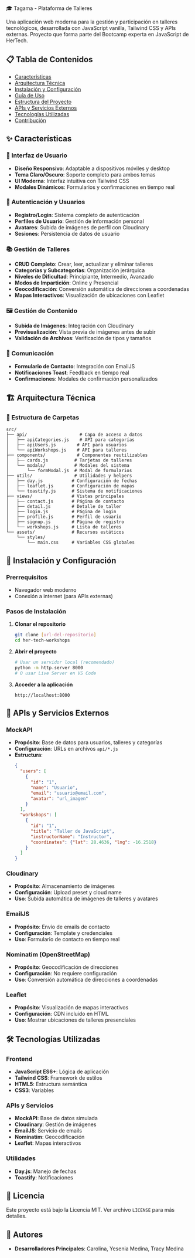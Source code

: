 🎓 Tagama - Plataforma de Talleres

Una aplicación web moderna para la gestión y participación en talleres tecnológicos, desarrollada con JavaScript vanilla, Tailwind CSS y APIs externas.
Proyecto que forma parte del Bootcamp experta en JavaScript de HerTech.

## 📋 Tabla de Contenidos

- [Características](#-características)
- [Arquitectura Técnica](#-arquitectura-técnica)
- [Instalación y Configuración](#-instalación-y-configuración)
- [Guía de Uso](#-guía-de-uso)
- [Estructura del Proyecto](#-estructura-del-proyecto)
- [APIs y Servicios Externos](#-apis-y-servicios-externos)
- [Tecnologías Utilizadas](#-tecnologías-utilizadas)
- [Contribución](#-contribución)

## ✨ Características

### 🎨 Interfaz de Usuario
- **Diseño Responsivo**: Adaptable a dispositivos móviles y desktop
- **Tema Claro/Oscuro**: Soporte completo para ambos temas
- **UI Moderna**: Interfaz intuitiva con Tailwind CSS
- **Modales Dinámicos**: Formularios y confirmaciones en tiempo real

### 🔐 Autenticación y Usuarios
- **Registro/Login**: Sistema completo de autenticación
- **Perfiles de Usuario**: Gestión de información personal
- **Avatares**: Subida de imágenes de perfil con Cloudinary
- **Sesiones**: Persistencia de datos de usuario

### 📚 Gestión de Talleres
- **CRUD Completo**: Crear, leer, actualizar y eliminar talleres
- **Categorías y Subcategorías**: Organización jerárquica
- **Niveles de Dificultad**: Principiante, Intermedio, Avanzado
- **Modos de Impartición**: Online y Presencial
- **Geocodificación**: Conversión automática de direcciones a coordenadas
- **Mapas Interactivos**: Visualización de ubicaciones con Leaflet

### 🖼️ Gestión de Contenido
- **Subida de Imágenes**: Integración con Cloudinary
- **Previsualización**: Vista previa de imágenes antes de subir
- **Validación de Archivos**: Verificación de tipos y tamaños

### 📧 Comunicación
- **Formulario de Contacto**: Integración con EmailJS
- **Notificaciones Toast**: Feedback en tiempo real
- **Confirmaciones**: Modales de confirmación personalizados

## 🏗️ Arquitectura Técnica

### 📁 Estructura de Carpetas

```
src/
├── api/                    # Capa de acceso a datos
│   ├── apiCategories.js    # API para categorías
│   ├── apiUsers.js        # API para usuarios
│   └── apiWorkshops.js    # API para talleres
├── components/            # Componentes reutilizables
│   ├── cards.js          # Tarjetas de talleres
│   └── modals/           # Modales del sistema
│       └── formModal.js  # Modal de formularios
├── utils/                # Utilidades y helpers
│   ├── day.js           # Configuración de fechas
│   ├── leaflet.js       # Configuración de mapas
│   └── toastify.js      # Sistema de notificaciones
├── views/               # Vistas principales
│   ├── contact.js       # Página de contacto
│   ├── detail.js        # Detalle de taller
│   ├── login.js         # Página de login
│   ├── profile.js       # Perfil de usuario
│   ├── signup.js        # Página de registro
│   └── workshops.js     # Lista de talleres
└── assets/              # Recursos estáticos
    └── styles/
        └── main.css     # Variables CSS globales
```

## 🚀 Instalación y Configuración

### Prerrequisitos
- Navegador web moderno
- Conexión a internet (para APIs externas)

### Pasos de Instalación

1. **Clonar el repositorio**
   ```bash
   git clone [url-del-repositorio]
   cd her-tech-workshops
   ```

2. **Abrir el proyecto**
   ```bash
   # Usar un servidor local (recomendado)
   python -m http.server 8000
   # O usar Live Server en VS Code
   ```

3. **Acceder a la aplicación**
   ```
   http://localhost:8000
   ```


## 🔧 APIs y Servicios Externos

### **MockAPI**
- **Propósito**: Base de datos para usuarios, talleres y categorías
- **Configuración**: URLs en archivos `api/*.js`
- **Estructura**:
  ```json
  {
    "users": [
      {
        "id": "1",
        "name": "Usuario",
        "email": "usuario@email.com",
        "avatar": "url_imagen"
      }
    ],
    "workshops": [
      {
        "id": "1",
        "title": "Taller de JavaScript",
        "instructorName": "Instructor",
        "coordinates": {"lat": 28.4636, "lng": -16.2518}
      }
    ]
  }
  ```

### **Cloudinary**
- **Propósito**: Almacenamiento de imágenes
- **Configuración**: Upload preset y cloud name
- **Uso**: Subida automática de imágenes de talleres y avatares

### **EmailJS**
- **Propósito**: Envío de emails de contacto
- **Configuración**: Template y credenciales
- **Uso**: Formulario de contacto en tiempo real

### **Nominatim (OpenStreetMap)**
- **Propósito**: Geocodificación de direcciones
- **Configuración**: No requiere configuración
- **Uso**: Conversión automática de direcciones a coordenadas

### **Leaflet**
- **Propósito**: Visualización de mapas interactivos
- **Configuración**: CDN incluido en HTML
- **Uso**: Mostrar ubicaciones de talleres presenciales

## 🛠️ Tecnologías Utilizadas

### **Frontend**
- **JavaScript ES6+**: Lógica de aplicación
- **Tailwind CSS**: Framework de estilos
- **HTML5**: Estructura semántica
- **CSS3**: Variables

### **APIs y Servicios**
- **MockAPI**: Base de datos simulada
- **Cloudinary**: Gestión de imágenes
- **EmailJS**: Servicio de emails
- **Nominatim**: Geocodificación
- **Leaflet**: Mapas interactivos

### **Utilidades**
- **Day.js**: Manejo de fechas
- **Toastify**: Notificaciones


## 📄 Licencia

Este proyecto está bajo la Licencia MIT. Ver archivo `LICENSE` para más detalles.

## 👥 Autores

- **Desarrolladores Principales**: Carolina, Yesenia Medina, Tracy Medina

